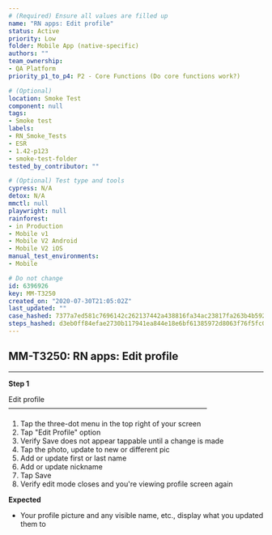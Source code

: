 ```yaml
---
# (Required) Ensure all values are filled up
name: "RN apps: Edit profile"
status: Active
priority: Low
folder: Mobile App (native-specific)
authors: ""
team_ownership:
- QA Platform
priority_p1_to_p4: P2 - Core Functions (Do core functions work?)

# (Optional)
location: Smoke Test
component: null
tags:
- Smoke test
labels:
- RN_Smoke_Tests
- ESR
- 1.42-p123
- smoke-test-folder
tested_by_contributor: ""

# (Optional) Test type and tools
cypress: N/A
detox: N/A
mmctl: null
playwright: null
rainforest:
- in Production
- Mobile v1
- Mobile V2 Android
- Mobile V2 iOS
manual_test_environments:
- Mobile

# Do not change
id: 6396926
key: MM-T3250
created_on: "2020-07-30T21:05:02Z"
last_updated: ""
case_hashed: 7377a7ed581c7696142c262137442a438816fa34ac23817fa263b4b5921eae8222154add9b6a77f7db1b0bd54b8a5017
steps_hashed: d3eb0ff84efae2730b117941ea844e18e6bf61385972d8063f76f5fc0692d927804a2f2d5118dca194aac1272c804f46
---
```


<!-- (Auto-generated) Based on frontmatter's "key" and "name" -->

## MM-T3250: RN apps: Edit profile

---

**Step 1**

Edit profile\
————————————————————————————

1. Tap the three-dot menu in the top right of your screen
2. Tap "Edit Profile" option
3. Verify Save does not appear tappable until a change is made
4. Tap the photo, update to new or different pic
5. Add or update first or last name
6. Add or update nickname
7. Tap Save
8. Verify edit mode closes and you're viewing profile screen again

**Expected**

- Your profile picture and any visible name, etc., display what you updated them to
